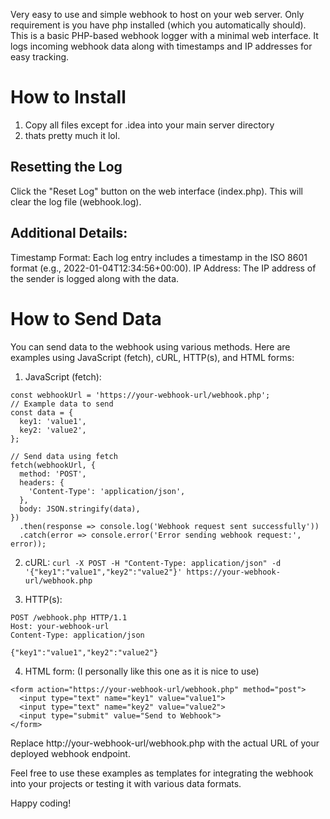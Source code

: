 Very easy to use and simple webhook to host on your web server. Only requirement is you have php installed (which you automatically should).
This is a basic PHP-based webhook logger with a minimal web interface. It logs incoming webhook data along with timestamps and IP addresses for easy tracking.

# How to Install
1. Copy all files except for .idea into your main server directory
2. thats pretty much it lol.

## Resetting the Log
Click the "Reset Log" button on the web interface (index.php).
This will clear the log file (webhook.log).

## Additional Details:
Timestamp Format: Each log entry includes a timestamp in the ISO 8601 format (e.g., 2022-01-04T12:34:56+00:00).
IP Address: The IP address of the sender is logged along with the data.

# How to Send Data

You can send data to the webhook using various methods. Here are examples using JavaScript (fetch), cURL, HTTP(s), and HTML forms:

1. JavaScript (fetch):
  ```
  const webhookUrl = 'https://your-webhook-url/webhook.php';
  // Example data to send
  const data = {
    key1: 'value1',
    key2: 'value2',
  };
  
  // Send data using fetch
  fetch(webhookUrl, {
    method: 'POST',
    headers: {
      'Content-Type': 'application/json',
    },
    body: JSON.stringify(data),
  })
    .then(response => console.log('Webhook request sent successfully'))
    .catch(error => console.error('Error sending webhook request:', error));
  ```

2. cURL:
   ```curl -X POST -H "Content-Type: application/json" -d '{"key1":"value1","key2":"value2"}' https://your-webhook-url/webhook.php```

3. HTTP(s):
  ```
  POST /webhook.php HTTP/1.1
  Host: your-webhook-url
  Content-Type: application/json
  
  {"key1":"value1","key2":"value2"}
  ```

4. HTML form: (I personally like this one as it is nice to use)
  ```
  <form action="https://your-webhook-url/webhook.php" method="post">
    <input type="text" name="key1" value="value1">
    <input type="text" name="key2" value="value2">
    <input type="submit" value="Send to Webhook">
  </form>

  ```

Replace http://your-webhook-url/webhook.php with the actual URL of your deployed webhook endpoint.

Feel free to use these examples as templates for integrating the webhook into your projects or testing it with various data formats.

Happy coding!

